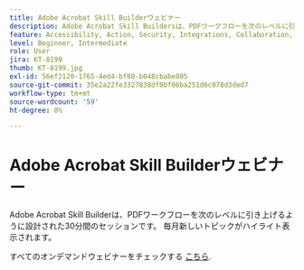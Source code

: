 ```yaml
---
title: Adobe Acrobat Skill Builderウェビナー
description: Adobe Acrobat Skill Buildersは、PDFワークフローを次のレベルに引き上げるように設計された30分間のセッションです
feature: Accessibility, Action, Security, Integrations, Collaboration, Edit PDF, Convert PDF, Share, Mobile, Skill Builder, Form
level: Beginner, Intermediate
role: User
jira: KT-8199
thumb: KT-8199.jpg
exl-id: 56ef2120-1765-4ed4-bf80-b048cbabe805
source-git-commit: 35e2a22fe3327838df0bf06ba251d6c078d3ded7
workflow-type: tm+mt
source-wordcount: '59'
ht-degree: 0%

---
```


# Adobe Acrobat Skill Builderウェビナー

Adobe Acrobat Skill Builderは、PDFワークフローを次のレベルに引き上げるように設計された30分間のセッションです。 毎月新しいトピックがハイライト表示されます。

すべてのオンデマンドウェビナーをチェックする [こちら](https://gateway.on24.com/wcc/eh/2172296/category/41718/acrobat).